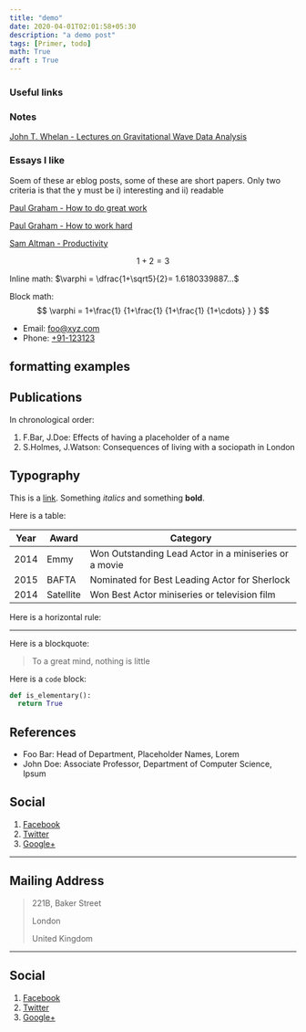 ```yaml
---
title: "demo"
date: 2020-04-01T02:01:58+05:30
description: "a demo post"
tags: [Primer, todo]
math: True
draft : True
---
```




### Useful links


### Notes

[John T. Whelan - Lectures on Gravitational Wave Data Analysis](Whelan_notes.pdf)

### Essays I like 

Soem of these ar eblog posts, some of these are short papers. Only two criteria is that the y must be i) interesting and ii) readable

[Paul Graham - How to do great work](https://paulgraham.com/greatwork.html)

[Paul Graham - How to work hard](https://paulgraham.com/hwh.html)

[Sam Altman - Productivity](https://blog.samaltman.com/productivity)



$$1+2=3$$

Inline math: $\varphi = \dfrac{1+\sqrt5}{2}= 1.6180339887…$

Block math:
$$
 \varphi = 1+\frac{1} {1+\frac{1} {1+\frac{1} {1+\cdots} } } 
$$


* Email: [foo@xyz.com](mailto:foo@xyz.com)
* Phone: [+91-123123](tel:+91-123123)

## formatting examples



## Publications

In chronological order:
1. F.Bar, J.Doe: Effects of having a placeholder of a name
2. S.Holmes, J.Watson: Consequences of living with a sociopath in London

## Typography

This is a [link](http://google.com). Something *italics* and something **bold**.

Here is a table:

Year | Award | Category
-----|-------|--------
2014 | Emmy  | Won Outstanding Lead Actor in a miniseries or a movie
2015 | BAFTA | Nominated for Best Leading Actor for Sherlock
2014 | Satellite | Won Best Actor miniseries or television film

Here is a horizontal rule:

---

Here is a blockquote:

> To a great mind, nothing is little

Here is a `code` block:

```python
def is_elementary():
  return True
```

## References

* Foo Bar: Head of Department, Placeholder Names, Lorem
* John Doe: Associate Professor, Department of Computer Science, Ipsum

[^1]: This is the first footnote.
[^2]: This is the second footnote.



## Social

1. [Facebook](#)
2. [Twitter](#)
3. [Google+](#)



---

## Mailing Address

> 221B, Baker Street
>
> London
>
> United Kingdom

---

## Social

1. [Facebook](#)
2. [Twitter](#)
3. [Google+](#)
